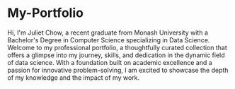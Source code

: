 # My-Portfolio

Hi, I'm Juliet Chow, a recent graduate from Monash University with a Bachelor's Degree in Computer Science specializing in Data Science.
Welcome to my professional portfolio, a thoughtfully curated collection that offers a glimpse into my journey, skills, and dedication in the dynamic field of data science. With a foundation built on academic excellence and a passion for innovative problem-solving, I am excited to showcase the depth of my knowledge and the impact of my work.
